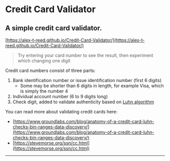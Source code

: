 # Credit Card Validator
 A simple credit card validator.
---
[https://alex-t-reed.github.io/Credit-Card-Validator/](https://alex-t-reed.github.io/Credit-Card-Validator/)

>Try entering your card number to see the result, then experiment which changing one digit

Credit card numbers consist of three parts:
1. Bank identification number or issue identification number (first 6 digits)
    - Some may be shorter than 6 digits in length, for example Visa, which is simply the number 4
2. Individual account number (6 to 9 digits long)
3. Check digit, added to validate authenticity based on [Luhn algorithm](https://wikipedia.org/wiki/Luhn_algorithm)

You can read more about validating credit cards here:
- [https://www.groundlabs.com/blog/anatomy-of-a-credit-card-luhn-checks-bin-ranges-data-discovery/](https://www.groundlabs.com/blog/anatomy-of-a-credit-card-luhn-checks-bin-ranges-data-discovery/)
- [https://stevemorse.org/ssn/cc.html](https://stevemorse.org/ssn/cc.html)
---